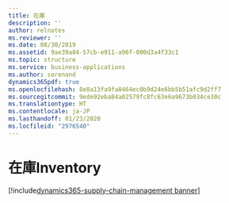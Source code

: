 ```yaml
---
title: 在庫
description: ''
author: relnotes
ms.reviewer: ''
ms.date: 08/30/2019
ms.assetid: 9ae39a84-57cb-e911-a96f-000d3a4f33c1
ms.topic: structure
ms.service: business-applications
ms.author: sorenand
dynamics365pdf: true
ms.openlocfilehash: 8e8a13fa9fa8464ec0b9d24e6bb5b51afc9d2ff7
ms.sourcegitcommit: 9ede92eba84a02579fc8fc63e6a9673b034ce30c
ms.translationtype: HT
ms.contentlocale: ja-JP
ms.lasthandoff: 01/23/2020
ms.locfileid: "2976540"
---
```

# <a name="inventory"></a><span data-ttu-id="df074-102">在庫</span><span class="sxs-lookup"><span data-stu-id="df074-102">Inventory</span></span>

[!include[dynamics365-supply-chain-management banner](../includes/dynamics365-supply-chain-management.md)]

<!--structure start-->

<!--structure end-->



